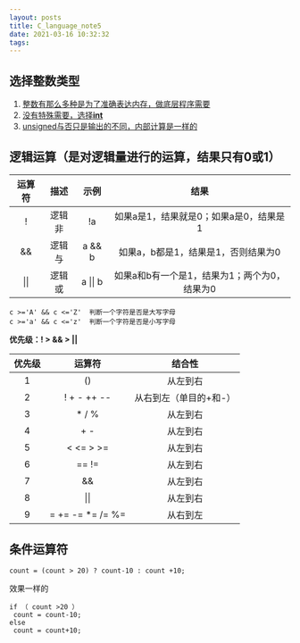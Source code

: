 ```yaml
---
layout: posts
title: C_language_note5
date: 2021-03-16 10:32:32
tags:
---
```


## 选择整数类型

1. <u>整数有那么多种是为了准确表达内存，做底层程序需要</u>
2. <u>没有特殊需要，选择**int**</u>
3. <u>unsigned与否只是输出的不同，内部计算是一样的</u>



## 逻辑运算（是对逻辑量进行的运算，结果只有0或1）

| 运算符 |  描述  |   示例   |                     结果                     |
| :----: | :----: | :------: | :------------------------------------------: |
|   !    | 逻辑非 |    !a    |    如果a是1，结果就是0；如果a是0，结果是1    |
|   &&   | 逻辑与 |  a && b  |     如果a，b都是1，结果是1，否则结果为0      |
|  \|\|  | 逻辑或 | a \|\| b | 如果a和b有一个是1，结果为1；两个为0，结果为0 |

```
c >='A' && c <='Z'	判断一个字符是否是大写字母
c >='a' && c <='z'	判断一个字符是否是小写字母
```

**优先级：! > && > ||**



| 优先级 |        运算符         |         结合性         |
| :----: | :-------------------: | :--------------------: |
|   1    |          ()           |        从左到右        |
|   2    |    !  +  -  ++  --    | 从右到左（单目的+和-） |
|   3    |        *  /  %        |        从左到右        |
|   4    |         +  -          |        从左到右        |
|   5    |     <  <=  >  >=      |        从左到右        |
|   6    |        ==  !=         |        从左到右        |
|   7    |          &&           |        从左到右        |
|   8    |         \|\|          |        从左到右        |
|   9    | =  +=  -=  *=  /=  %= |        从右到左        |



## 条件运算符

```
count = (count > 20) ? count-10 : count +10;
```

效果一样的

```
if （ count >20 ）
 count = count-10;
else
 count = count+10;
```

